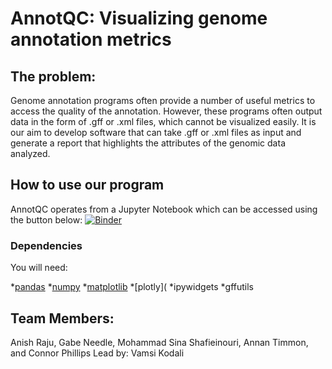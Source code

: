 # AnnotQC: Visualizing genome annotation metrics

## The problem: 

Genome annotation programs often provide a number of useful metrics to access the quality of the annotation. However, these programs often output data in the form of .gff or .xml files, which cannot be visualized easily. It is our aim to develop software that can take .gff or .xml files as input and generate a report that highlights the attributes of the genomic data analyzed. 



## How to use our program

AnnotQC operates from a Jupyter Notebook which can be accessed using the button below: 
[![Binder](https://mybinder.org/badge_logo.svg)](https://mybinder.org/v2/gh/STRIDES-Codes/AnnotQC.git/HEAD)

### Dependencies 

You will need:

*[pandas](https://pandas.pydata.org/docs/getting_started/install.html) 
*[numpy](https://numpy.org/install/)
*[matplotlib](https://matplotlib.org/stable/users/installing.html)
*[plotly](
*ipywidgets
*gffutils


## Team Members:
Anish Raju, Gabe Needle, Mohammad Sina Shafieinouri, Annan Timmon, and Connor Phillips 
Lead by: Vamsi Kodali 
